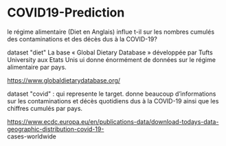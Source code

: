 # COVID19-Prediction

le régime alimentaire (Diet en Anglais) influe t-il sur les nombres cumulés des contaminations et des décès dus à la
COVID-19?

dataset "diet"
La base « Global Dietary Database » développée par Tufts University aux Etats Unis ui donne
énormément de données sur le régime alimentaire par pays.

https://www.globaldietarydatabase.org/

dataset "covid" : qui represente le target.
donne beaucoup d’informations sur les contaminations et décès quotidiens dus à la COVID-19
ainsi que les chiffres cumulés par pays. 

https://www.ecdc.europa.eu/en/publications-data/download-todays-data-geographic-distribution-covid-19-
</br>
cases-worldwide
